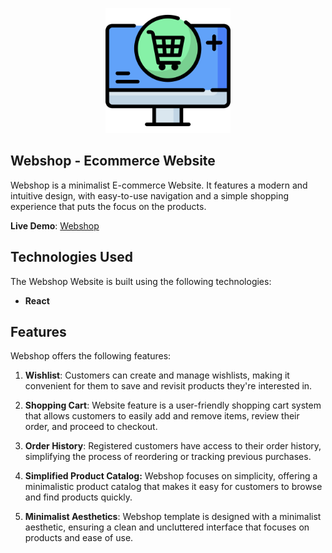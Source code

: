 
<p align="center">
  <img width="200" height="200" src="./src/assets/webshop.png">
</p>

## Webshop - Ecommerce Website

Webshop is a minimalist E-commerce Website. It features a modern and intuitive design, with easy-to-use navigation and a simple shopping experience that puts the focus on the products.

**Live Demo**: [Webshop](#)

## Technologies Used
The Webshop Website is built using the following technologies:
- **React**
<!-- - **Tailwind**
- **Coingecko API**
- **Axios**
- **React Router**
- **Chart.js** -->

## Features
Webshop offers the following features:
<!-- 
1. **Real-Time Data**: Altcoinx connects to the Coingecko API to provide users with up-to-the-minute information about cryptocurrencies, including the latest prices.

2. **Search Functionality**: Users can easily search for specific cryptocurrencies by name or symbol, making it simple to find the information they need.

3. **Comprehensive Data**: Altcoinx offers a wide range of data, including current and historical prices, market capitalization, trading volume, and more, allowing users to make informed investment decisions. -->

1. **Wishlist**: Customers can create and manage wishlists, making it convenient for them to save and revisit products they're interested in.

2. **Shopping Cart**: Website feature is a user-friendly shopping cart system that allows customers to easily add and remove items, review their order, and proceed to checkout.
   
4. **Order History**: Registered customers have access to their order history, simplifying the process of reordering or tracking previous purchases.

5. **Simplified Product Catalog:** Webshop focuses on simplicity, offering a minimalistic product catalog that makes it easy for customers to browse and find products quickly.

6. **Minimalist Aesthetics**: Webshop template is designed with a minimalist aesthetic, ensuring a clean and uncluttered interface that focuses on products and ease of use.



